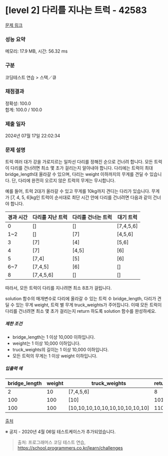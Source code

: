 # [level 2] 다리를 지나는 트럭 - 42583 

[문제 링크](https://school.programmers.co.kr/learn/courses/30/lessons/42583) 

### 성능 요약

메모리: 17.9 MB, 시간: 56.32 ms

### 구분

코딩테스트 연습 > 스택／큐

### 채점결과

정확성: 100.0<br/>합계: 100.0 / 100.0

### 제출 일자

2024년 07월 17일 22:02:34

### 문제 설명

<p>트럭 여러 대가 강을 가로지르는 일차선 다리를 정해진 순으로 건너려 합니다. 모든 트럭이 다리를 건너려면 최소 몇 초가 걸리는지 알아내야 합니다. 다리에는 트럭이 최대 bridge_length대 올라갈 수 있으며, 다리는 weight 이하까지의 무게를 견딜 수 있습니다. 단, 다리에 완전히 오르지 않은 트럭의 무게는 무시합니다.</p>

<p>예를 들어, 트럭 2대가 올라갈 수 있고 무게를 10kg까지 견디는 다리가 있습니다. 무게가 [7, 4, 5, 6]kg인 트럭이 순서대로 최단 시간 안에 다리를 건너려면 다음과 같이 건너야 합니다.</p>
<table class="table">
        <thead><tr>
<th>경과 시간</th>
<th>다리를 지난 트럭</th>
<th>다리를 건너는 트럭</th>
<th>대기 트럭</th>
</tr>
</thead>
        <tbody><tr>
<td>0</td>
<td>[]</td>
<td>[]</td>
<td>[7,4,5,6]</td>
</tr>
<tr>
<td>1~2</td>
<td>[]</td>
<td>[7]</td>
<td>[4,5,6]</td>
</tr>
<tr>
<td>3</td>
<td>[7]</td>
<td>[4]</td>
<td>[5,6]</td>
</tr>
<tr>
<td>4</td>
<td>[7]</td>
<td>[4,5]</td>
<td>[6]</td>
</tr>
<tr>
<td>5</td>
<td>[7,4]</td>
<td>[5]</td>
<td>[6]</td>
</tr>
<tr>
<td>6~7</td>
<td>[7,4,5]</td>
<td>[6]</td>
<td>[]</td>
</tr>
<tr>
<td>8</td>
<td>[7,4,5,6]</td>
<td>[]</td>
<td>[]</td>
</tr>
</tbody>
      </table>
<p>따라서, 모든 트럭이 다리를 지나려면 최소 8초가 걸립니다.</p>

<p>solution 함수의 매개변수로 다리에 올라갈 수 있는 트럭 수 bridge_length, 다리가 견딜 수 있는 무게 weight, 트럭 별 무게 truck_weights가 주어집니다. 이때 모든 트럭이 다리를 건너려면 최소 몇 초가 걸리는지 return 하도록 solution 함수를 완성하세요.</p>

<h5>제한 조건</h5>

<ul>
<li>bridge_length는 1 이상 10,000 이하입니다.</li>
<li>weight는 1 이상 10,000 이하입니다.</li>
<li>truck_weights의 길이는 1 이상 10,000 이하입니다.</li>
<li>모든 트럭의 무게는 1 이상 weight 이하입니다.</li>
</ul>

<h5>입출력 예</h5>
<table class="table">
        <thead><tr>
<th>bridge_length</th>
<th>weight</th>
<th>truck_weights</th>
<th>return</th>
</tr>
</thead>
        <tbody><tr>
<td>2</td>
<td>10</td>
<td>[7,4,5,6]</td>
<td>8</td>
</tr>
<tr>
<td>100</td>
<td>100</td>
<td>[10]</td>
<td>101</td>
</tr>
<tr>
<td>100</td>
<td>100</td>
<td>[10,10,10,10,10,10,10,10,10,10]</td>
<td>110</td>
</tr>
</tbody>
      </table>
<p><a href="http://icpckorea.org/2016/ONLINE/problem.pdf" target="_blank" rel="noopener">출처</a></p>

<p>※ 공지 - 2020년 4월 06일 테스트케이스가 추가되었습니다.</p>


> 출처: 프로그래머스 코딩 테스트 연습, https://school.programmers.co.kr/learn/challenges